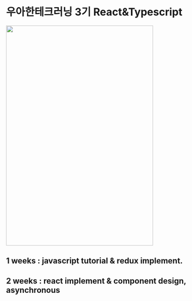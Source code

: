 # 우아한테크러닝 3기 React&Typescript

<img src="https://user-images.githubusercontent.com/47289479/92158345-b7720800-ee66-11ea-9874-8ae9a4dc7430.jpeg"  width="400" height="600">

## 1 weeks : javascript tutorial & redux implement.

## 2 weeks : react implement & component design, asynchronous